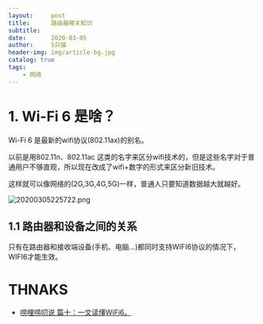 ```yaml
---
layout:     post
title:      路由器相关知识
subtitle:   
date:       2020-03-05
author:     5只猫
header-img: img/article-bg.jpg
catalog: true
tags:
    - 网络
---
```



# 1. Wi-Fi 6 是啥？

Wi-Fi 6 是最新的wifi协议(802.11ax)的别名。

以前是用802.11n、802.11ac 这类的名字来区分wifi技术的，但是这些名字对于普通用户不够直观，所以现在改成了wifi+数字的形式来区分新旧技术。

这样就可以像网络的(2G,3G,4G,5G)一样，普通人只要知道数据越大就越好。

![20200305225722.png](http://qny.smartcoder.club/bed/20200305225722.png)

## 1.1 路由器和设备之间的关系

只有在路由器和接收端设备(手机、电脑...)都同时支持WIFI6协议的情况下，WIFI6才能生效。





# THNAKS

- [唠哩唠叨说 篇十：一文读懂WiFi6。](https://post.smzdm.com/p/apzkz8r7/)